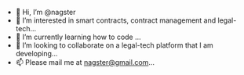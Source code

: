 - 👋 Hi, I’m @nagster
- 👀 I’m interested in smart contracts, contract management and legal-tech...
- 🌱 I’m currently learning how to code ...
- 💞️ I’m looking to collaborate on a legal-tech platform that I am developing...
- 📫 Please mail me at nagster@gmail.com...

<!---
nagster/nagster is a ✨ special ✨ repository because its `README.md` (this file) appears on your GitHub profile.
You can click the Preview link to take a look at your changes.
--->
